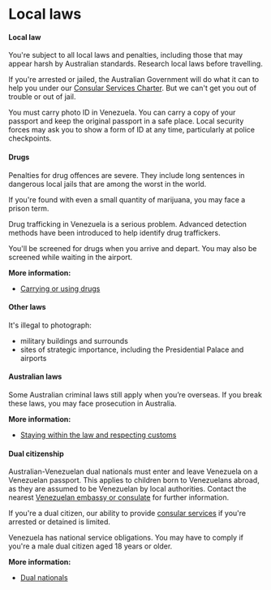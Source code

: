 # Local laws

#### Local law

You're subject to all local laws and penalties, including those that may appear harsh by Australian standards. Research local laws before travelling.

If you're arrested or jailed, the Australian Government will do what it can to help you under our [Consular Services Charter](/consular-services/consular-services-charter "Consular Services Charter"). But we can't get you out of trouble or out of jail.

You must carry photo ID in Venezuela. You can carry a copy of your passport and keep the original passport in a safe place. Local security forces may ask you to show a form of ID at any time, particularly at police checkpoints.

#### Drugs

Penalties for drug offences are severe. They include long sentences in dangerous local jails that are among the worst in the world.

If you're found with even a small quantity of marijuana, you may face a prison term.

Drug trafficking in Venezuela is a serious problem. Advanced detection methods have been introduced to help identify drug traffickers.

You'll be screened for drugs when you arrive and depart. You may also be screened while waiting in the airport.

**More information:**

* [Carrying or using drugs](/before-you-go/laws/drugs "Carrying or using drugs")

#### Other laws

It's illegal to photograph:

* military buildings and surrounds
* sites of strategic importance, including the Presidential Palace and airports

#### Australian laws

Some Australian criminal laws still apply when you’re overseas. If you break these laws, you may face prosecution in Australia.

**More information:**

* [Staying within the law and respecting customs](/before-you-go/laws "Staying within the law")

#### Dual citizenship

Australian-Venezuelan dual nationals must enter and leave Venezuela on a Venezuelan passport. This applies to children born to Venezuelans abroad, as they are assumed to be Venezuelan by local authorities. Contact the nearest [Venezuelan embassy or consulate](https://protocol.dfat.gov.au/Public/Missions/216) for further information.

If you're a dual citizen, our ability to provide [consular services](/consular-services "Our services") if you're arrested or detained is limited.

Venezuela has national service obligations. You may have to comply if you're a male dual citizen aged 18 years or older.

**More information:**

* [Dual nationals](/before-you-go/who-you-are/dual-nationals "Advice for dual nationals")